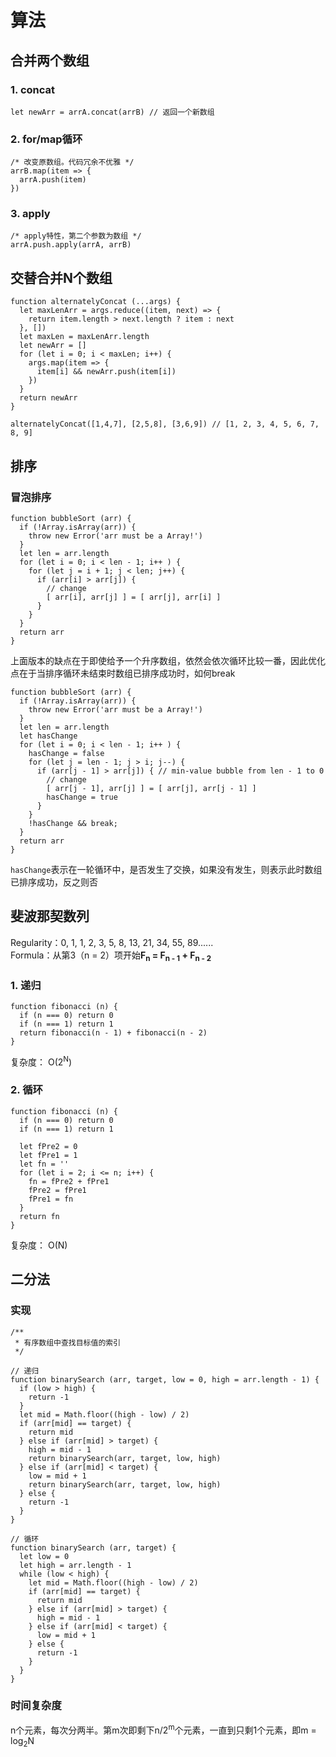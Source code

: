 # 算法

## 合并两个数组
### 1. concat
```JS
let newArr = arrA.concat(arrB) // 返回一个新数组
```

### 2. for/map循环
```JS
/* 改变原数组。代码冗余不优雅 */
arrB.map(item => {
  arrA.push(item)
})
```

### 3. apply
```JS
/* apply特性，第二个参数为数组 */
arrA.push.apply(arrA, arrB)
```

## 交替合并N个数组
``` JS
function alternatelyConcat (...args) {
  let maxLenArr = args.reduce((item, next) => {
    return item.length > next.length ? item : next
  }, [])
  let maxLen = maxLenArr.length
  let newArr = []
  for (let i = 0; i < maxLen; i++) {
    args.map(item => {
      item[i] && newArr.push(item[i])
    })
  }
  return newArr
}

alternatelyConcat([1,4,7], [2,5,8], [3,6,9]) // [1, 2, 3, 4, 5, 6, 7, 8, 9]
```

## 排序
### 冒泡排序
```JS
function bubbleSort (arr) {
  if (!Array.isArray(arr)) {
    throw new Error('arr must be a Array!')
  }
  let len = arr.length
  for (let i = 0; i < len - 1; i++ ) {
    for (let j = i + 1; j < len; j++) {
      if (arr[i] > arr[j]) {
        // change
        [ arr[i], arr[j] ] = [ arr[j], arr[i] ]
      }
    }
  }
  return arr
}
```
上面版本的缺点在于即使给予一个升序数组，依然会依次循环比较一番，因此优化点在于当排序循环未结束时数组已排序成功时，如何break

```JS
function bubbleSort (arr) {
  if (!Array.isArray(arr)) {
    throw new Error('arr must be a Array!')
  }
  let len = arr.length
  let hasChange
  for (let i = 0; i < len - 1; i++ ) {
    hasChange = false
    for (let j = len - 1; j > i; j--) {
      if (arr[j - 1] > arr[j]) { // min-value bubble from len - 1 to 0
        // change
        [ arr[j - 1], arr[j] ] = [ arr[j], arr[j - 1] ]
        hasChange = true
      }
    }
    !hasChange && break;
  }
  return arr
}
```
`hasChange`表示在一轮循环中，是否发生了交换，如果没有发生，则表示此时数组已排序成功，反之则否

## 斐波那契数列
Regularity：0, 1, 1, 2, 3, 5, 8, 13, 21, 34, 55, 89......<br >
Formula：从第3（n = 2）项开始**F<sub>n</sub> = F<sub>n - 1</sub> + F<sub>n - 2</sub>**

### 1. 递归
```JS
function fibonacci (n) {
  if (n === 0) return 0
  if (n === 1) return 1
  return fibonacci(n - 1) + fibonacci(n - 2)
}
```
复杂度： O(2<sup>N</sup>)

### 2. 循环
```JS
function fibonacci (n) {
  if (n === 0) return 0
  if (n === 1) return 1

  let fPre2 = 0
  let fPre1 = 1
  let fn = ''
  for (let i = 2; i <= n; i++) {
    fn = fPre2 + fPre1
    fPre2 = fPre1
    fPre1 = fn
  }
  return fn
}
```
复杂度： O(N)

## 二分法
### 实现
```JS
/**
 * 有序数组中查找目标值的索引
 */

// 递归
function binarySearch (arr, target, low = 0, high = arr.length - 1) {
  if (low > high) {
    return -1
  }
  let mid = Math.floor((high - low) / 2)
  if (arr[mid] == target) {
    return mid
  } else if (arr[mid] > target) {
    high = mid - 1
    return binarySearch(arr, target, low, high)
  } else if (arr[mid] < target) {
    low = mid + 1
    return binarySearch(arr, target, low, high)
  } else {
    return -1
  }
}

// 循环
function binarySearch (arr, target) {
  let low = 0
  let high = arr.length - 1
  while (low < high) {
    let mid = Math.floor((high - low) / 2)
    if (arr[mid] == target) {
      return mid
    } else if (arr[mid] > target) {
      high = mid - 1
    } else if (arr[mid] < target) {
      low = mid + 1
    } else {
      return -1
    }
  }
}
```

### 时间复杂度
n个元素，每次分两半。第m次即剩下n/2<sup>m</sup>个元素，一直到只剩1个元素，即m = log<sub>2</sub>N